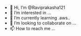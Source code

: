 - 👋 Hi, I’m @Raviprakasha121
- 👀 I’m interested in ...
- 🌱 I’m currently learning .aws..
- 💞️ I’m looking to collaborate on ...
- 📫 How to reach me ...

<!---
Raviprakasha121/Raviprakasha121 is a ✨ special ✨ repository because its `README.md` (this file) appears on your GitHub profile.
You can click the Preview link to take a look at your changes.
--->
